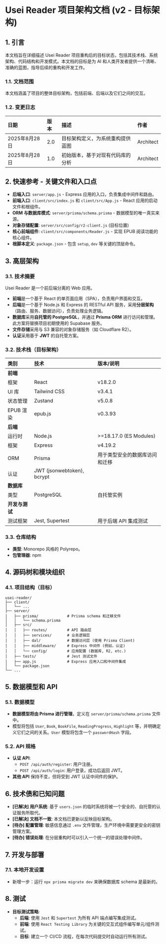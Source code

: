 # Usei Reader 项目架构文档 (v2 - 目标架构)

## 1. 引言

本文档旨在详细描述 Usei Reader 项目重构后的目标状态，包括其技术栈、系统架构、代码结构和开发模式。本文档的目标是为 AI 和人类开发者提供一个清晰、准确的蓝图，指导后续的重构和开发工作。

### 1.1. 文档范围

本文档涵盖了项目的整体目标架构，包括前端、后端以及它们之间的交互。

### 1.2. 变更日志

| 日期 | 版本 | 描述 | 作者 |
| :--- | :--- | :--- | :--- |
| 2025年8月28日 | 2.0 | 目标架构定义，为系统重构提供蓝图 | Architect |
| 2025年8月28日 | 1.0 | 初始版本，基于对现有代码库的分析 | Architect |

## 2. 快速参考 - 关键文件和入口点

*   **后端入口**: `server/app.js` - Express 应用的入口，负责集成中间件和路由。
*   **前端入口**: `client/src/index.js` 和 `client/src/App.js` - React 应用的启动文件和根组件。
*   **ORM 与数据库模式**: `server/prisma/schema.prisma` - 数据模型的唯一真实来源。
*   **对象存储配置**: `server/src/config/r2-client.js` (目标位置)
*   **核心前端组件**: `client/src/components/Reader.js` - 实现 EPUB 阅读功能的核心组件。
*   **根脚本定义**: `package.json` - 包含 `setup`, `dev` 等关键的顶层命令。

## 3. 高层架构

### 3.1. 技术摘要

Usei Reader 是一个前后端分离的 Web 应用。

*   **前端**是一个基于 React 的单页面应用（SPA），负责用户界面和交互。
*   **后端**是一个基于 Node.js 和 Express 的 RESTful API 服务，采用**分层架构**（路由、服务、数据访问），负责处理业务逻辑。
*   **数据库**采用**自托管的 PostgreSQL**，并通过 **Prisma ORM** 进行访问和管理。此方案将替换项目初期使用的 Supabase 服务。
*   **文件存储**采用与 S3 兼容的对象存储服务（如 Cloudflare R2）。
*   **认证**采用基于 **JWT** 的自托管方案。

### 3.2. 技术栈（目标架构）

| 类别 | 技术 | 版本/说明 |
| :--- | :--- | :--- |
| **前端** | | |
| 框架 | React | v18.2.0 |
| UI 库 | Tailwind CSS | v3.4.1 |
| 状态管理 | Zustand | v5.0.8 |
| EPUB 渲染 | epub.js | v0.3.93 |
| **后端** | | |
| 运行时 | Node.js | >=18.17.0 (ES Modules) |
| 框架 | Express | v4.19.2 |
| ORM | Prisma | 用于类型安全的数据库访问和迁移 |
| 认证 | JWT (jsonwebtoken), bcrypt | |
| **数据库** | | |
| 类型 | PostgreSQL | 自托管实例 |
| **开发与测试** | | |
| 测试框架 | Jest, Supertest | 用于后端 API 集成测试 |

### 3.3. 仓库结构

*   **类型**: Monorepo 风格的 Polyrepo。
*   **包管理器**: npm

## 4. 源码树和模块组织

### 4.1. 项目结构（目标）

```text
usei-reader/
├── client/
│   └── ...
├── server/
│   ├── prisma/             # Prisma schema 和迁移文件
│   │   └── schema.prisma
│   ├── src/
│   │   ├── routes/         # API 路由层
│   │   ├── services/       # 业务逻辑层
│   │   ├── dal/            # 数据访问层 (使用 Prisma Client)
│   │   ├── middleware/     # Express 中间件 (例如，认证)
│   │   └── config/         # 应用配置 (数据库, R2, etc.)
│   ├── tests/              # Jest 测试文件
│   ├── app.js              # Express 应用入口和中间件集成
│   └── package.json
└── ...
```

## 5. 数据模型和 API

### 5.1. 数据模型

*   **数据模型将由 Prisma 进行管理**，定义在 `server/prisma/schema.prisma` 文件中。
*   模型将包括 `User`, `Book`, `BookFile`, `ReadingProgress`, `Highlight` 等，并明确定义它们之间的关系。`User` 模型将包含一个 `passwordHash` 字段。

### 5.2. API 规格

*   **认证 API**:
    *   `POST /api/auth/register`: 用户注册。
    *   `POST /api/auth/login`: 用户登录，成功后返回 JWT。
*   **其他 API** 保持不变，但将受到 JWT 认证中间件的保护。

## 6. 技术债和已知问题

*   **[已解决] 用户系统**: 基于 `users.json` 的临时系统将被一个安全的、自托管的认证服务所取代。
*   **[已解决] 文档不一致**: 本文档已更新以反映目标架构。
*   **[待办] 配置管理**: 敏感信息通过 `.env` 文件管理，生产环境中需要更安全的密钥管理方案。
*   **[待办] 错误处理**: 在分层重构时可以引入一个统一的错误处理中间件。

## 7. 开发与部署

### 7.1. 本地开发设置

*   新增一步：运行 `npx prisma migrate dev` 来确保数据库 schema 是最新的。

## 8. 测试

*   **目标测试策略**:
    *   **后端**: 使用 `Jest` 和 `Supertest` 为所有 API 端点编写集成测试。
    *   **前端**: 使用 `React Testing Library` 为关键的交互式组件编写单元/组件测试。
    *   **目标**: 建立一个 CI/CD 流程，在每次代码提交时自动运行所有测试。